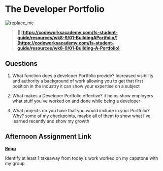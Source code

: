# The Developer Portfolio

![replace_me](https://codeworks.blob.core.windows.net/public/assets/img/illustrations/placeholder.svg)

> **📖 [https://codeworksacademy.com/fs-student-guide/resources/wk8-9/01-BuildingAPortfolio/](https://codeworksacademy.com/fs-student-guide/resources/wk8-9/01-Building-A-Portfolio)**

## Questions

1. What function does a developer Portfolio provide?
    Increased visibility and authority
    a background of work allowing you to get that first position in the industry
    it can show your expertise on a subject

2. What makes a Developer Portfolio effective?
    it helps show employers what stuff you've worked on and done while being a developer

3. What projects do you have that you would include in your Portfolio? Why?
    some of my checkpoints, maybe all of them to show what i've learned recently and show my growth

## Afternoon Assignment Link

**[Repo](https://github.com/KendallPowell/<ASSIGNMENT_REPO>)**

Identify at least 1 takeaway from today's work
    worked on my capstone with my group

